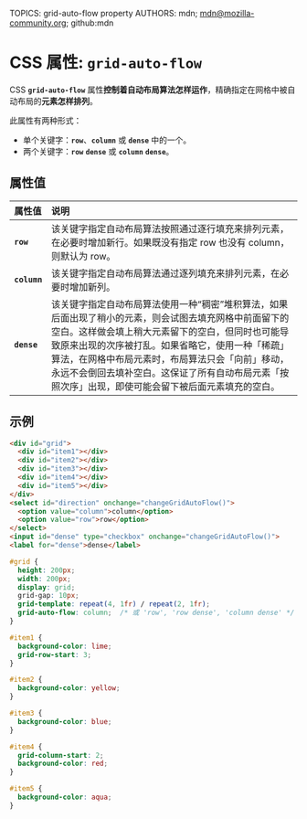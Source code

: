 TOPICS: grid-auto-flow property
AUTHORS: mdn; mdn@mozilla-community.org; github:mdn

# CSS 属性: `grid-auto-flow`

CSS **`grid-auto-flow`** 属性**控制着自动布局算法怎样运作**，精确指定在网格中被自动布局的**元素怎样排列**。

此属性有两种形式：

- 单个关键字：**`row`**、**`column`** 或 **`dense`** 中的一个。
- 两个关键字：**`row`** **`dense`** 或 **`column`** **`dense`**。

## 属性值

| 属性值 | 说明 |
| :--- | :--- |
| **`row`** |该关键字指定自动布局算法按照通过逐行填充来排列元素，在必要时增加新行。如果既没有指定 row 也没有 column，则默认为 row。|
| **`column`** | 该关键字指定自动布局算法通过逐列填充来排列元素，在必要时增加新列。|
| **`dense`** | 该关键字指定自动布局算法使用一种“稠密”堆积算法，如果后面出现了稍小的元素，则会试图去填充网格中前面留下的空白。这样做会填上稍大元素留下的空白，但同时也可能导致原来出现的次序被打乱。如果省略它，使用一种「稀疏」算法，在网格中布局元素时，布局算法只会「向前」移动，永远不会倒回去填补空白。这保证了所有自动布局元素「按照次序」出现，即使可能会留下被后面元素填充的空白。|

## 示例

```html
<div id="grid">
  <div id="item1"></div>
  <div id="item2"></div>
  <div id="item3"></div>
  <div id="item4"></div>
  <div id="item5"></div>
</div>
<select id="direction" onchange="changeGridAutoFlow()">
  <option value="column">column</option>
  <option value="row">row</option>
</select>
<input id="dense" type="checkbox" onchange="changeGridAutoFlow()">
<label for="dense">dense</label>
```

```css
#grid {
  height: 200px;
  width: 200px;
  display: grid;
  grid-gap: 10px;
  grid-template: repeat(4, 1fr) / repeat(2, 1fr);
  grid-auto-flow: column;  /* 或 'row', 'row dense', 'column dense' */
}

#item1 {
  background-color: lime;
  grid-row-start: 3;
}

#item2 {
  background-color: yellow;
}

#item3 {
  background-color: blue;
}

#item4 {
  grid-column-start: 2;
  background-color: red;
}

#item5 {
  background-color: aqua;
}
```
